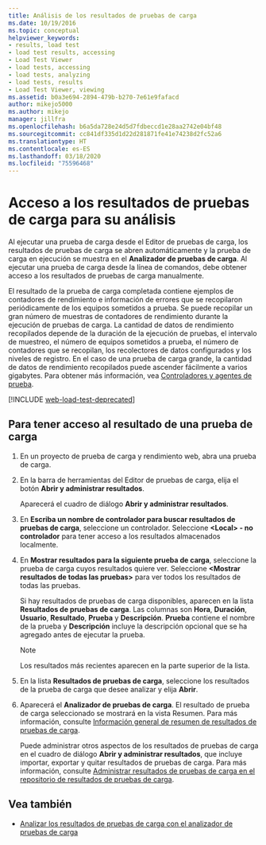 ```yaml
---
title: Análisis de los resultados de pruebas de carga
ms.date: 10/19/2016
ms.topic: conceptual
helpviewer_keywords:
- results, load test
- load test results, accessing
- Load Test Viewer
- load tests, accessing
- load tests, analyzing
- load tests, results
- Load Test Viewer, viewing
ms.assetid: b0a3e694-2894-479b-b270-7e61e9fafacd
author: mikejo5000
ms.author: mikejo
manager: jillfra
ms.openlocfilehash: b6a5da728e24d5d7fdbeccd1e28aa2742e04bf48
ms.sourcegitcommit: cc841df335d1d22d281871fe41e74238d2fc52a6
ms.translationtype: HT
ms.contentlocale: es-ES
ms.lasthandoff: 03/18/2020
ms.locfileid: "75596468"
---
```

# <a name="how-to-access-load-test-results-for-analysis"></a>Acceso a los resultados de pruebas de carga para su análisis

Al ejecutar una prueba de carga desde el Editor de pruebas de carga, los resultados de pruebas de carga se abren automáticamente y la prueba de carga en ejecución se muestra en el **Analizador de pruebas de carga**. Al ejecutar una prueba de carga desde la línea de comandos, debe obtener acceso a los resultados de pruebas de carga manualmente.

El resultado de la prueba de carga completada contiene ejemplos de contadores de rendimiento e información de errores que se recopilaron periódicamente de los equipos sometidos a prueba. Se puede recopilar un gran número de muestras de contadores de rendimiento durante la ejecución de pruebas de carga. La cantidad de datos de rendimiento recopilados depende de la duración de la ejecución de pruebas, el intervalo de muestreo, el número de equipos sometidos a prueba, el número de contadores que se recopilan, los recolectores de datos configurados y los niveles de registro. En el caso de una prueba de carga grande, la cantidad de datos de rendimiento recopilados puede ascender fácilmente a varios gigabytes. Para obtener más información, vea [Controladores y agentes de prueba](configure-test-agents-and-controllers-for-load-tests.md).

[!INCLUDE [web-load-test-deprecated](includes/web-load-test-deprecated.md)]

## <a name="to-access-a-load-test-result"></a>Para tener acceso al resultado de una prueba de carga

1. En un proyecto de prueba de carga y rendimiento web, abra una prueba de carga.

2. En la barra de herramientas del Editor de pruebas de carga, elija el botón **Abrir y administrar resultados**.

     Aparecerá el cuadro de diálogo **Abrir y administrar resultados**.

3. En **Escriba un nombre de controlador para buscar resultados de pruebas de carga**, seleccione un controlador. Seleccione **\<Local> - no controlador** para tener acceso a los resultados almacenados localmente.

4. En **Mostrar resultados para la siguiente prueba de carga**, seleccione la prueba de carga cuyos resultados quiere ver. Seleccione **\<Mostrar resultados de todas las pruebas>** para ver todos los resultados de todas las pruebas.

     Si hay resultados de pruebas de carga disponibles, aparecen en la lista **Resultados de pruebas de carga**. Las columnas son **Hora**, **Duración**, **Usuario**, **Resultado**, **Prueba** y **Descripción**. **Prueba** contiene el nombre de la prueba y **Descripción** incluye la descripción opcional que se ha agregado antes de ejecutar la prueba.

    > [!NOTE]
    > Los resultados más recientes aparecen en la parte superior de la lista.

5. En la lista **Resultados de pruebas de carga**, seleccione los resultados de la prueba de carga que desee analizar y elija **Abrir**.

6. Aparecerá el **Analizador de pruebas de carga**. El resultado de prueba de carga seleccionado se mostrará en la vista Resumen. Para más información, consulte [Información general de resumen de resultados de pruebas de carga](../test/load-test-results-summary-overview.md).

     Puede administrar otros aspectos de los resultados de pruebas de carga en el cuadro de diálogo **Abrir y administrar resultados**, que incluye importar, exportar y quitar resultados de pruebas de carga. Para más información, consulte [Administrar resultados de pruebas de carga en el repositorio de resultados de pruebas de carga](../test/manage-load-test-results-in-the-load-test-results-repository.md).

## <a name="see-also"></a>Vea también

- [Analizar los resultados de pruebas de carga con el analizador de pruebas de carga](../test/analyze-load-test-results-using-the-load-test-analyzer.md)
